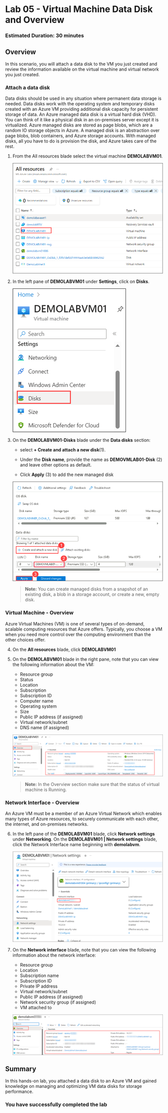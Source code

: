 ﻿# Lab 05 - Virtual Machine Data Disk and Overview

### Estimated Duration: 30 minutes

## Overview

In this scenario, you will attach a data disk to the VM you just created and review the information available on the virtual machine and virtual network you just created. 

### Attach a data disk

Data disks should be used in any situation where permanent data storage is needed. Data disks work with the operating system and temporary disks created with an Azure VM providing additional disk capacity for persistent storage of data. An Azure managed data disk is a virtual hard disk (VHD). You can think of it like a physical disk in an on-premises server except it is virtualized. Azure managed disks are stored as page blobs, which are a random IO storage objects in Azure. A managed disk is an abstraction over page blobs, blob containers, and Azure storage accounts. With managed disks, all you have to do is provision the disk, and Azure takes care of the rest. 

1. From the All resources blade select the virtual machine **DEMOLABVM01**.

    ![All services virtual machine settings](images/Allres.png)

2. In the left pane of **DEMOLABVM01** under **Settings**, click on **Disks**.

   ![All services virtual machine settings](images/VMC-E5-S2.png)

3. On the **DEMOLABVM01-Disks** blade under the **Data disks** section:
 
    - select **+ Create and attach a new disk**(1).

    - Under the **Disk name**, provide the name as <strong><copy>**DEMOVMLAB01-Disk**</copy></strong> (2) and leave other options as default.
    
    - Click **Apply** (3) to add the new managed disk

   ![Attach disk to virtual machine](images/S5-St3.1.png)

    > **Note:** You can create managed disks from a snapshot of an existing disk, a blob in a storage account, or create a new, empty disk.

### Virtual Machine - Overview

Azure Virtual Machines (VM) is one of several types of on-demand, scalable computing resources that Azure offers. Typically, you choose a VM when you need more control over the computing environment than the other choices offer.

4. On the **All resources** blade, click **DEMOLABVM01**

5. On the **DEMOLABVM01** blade in the right pane, note that you can view the following information about the VM:

    - Resource group
    - Status
    - Location
    - Subscription
    - Subscription ID
    - Computer name
    - Operating system
    - Size
    - Public IP address (if assigned)
    - Virtual network/subnet
    - DNS name (if assigned)

    ![Virtual machine Overview](images/VMC-E5-S5.png)
   
    > **Note:** In the Overview section make sure that the status of virtual machine is Running.

### Network Interface - Overview

An Azure VM must be a member of an Azure Virtual Network which enables many types of Azure resources, to securely communicate with each other, the internet, and on-premises networks. 

6. In the left pane of the **DEMOLABVM01** blade, click **Network settings** under **Networking**. On the **DEMOLABVM01 | Network settings** blade, click the Network Interface name beginning with **demolabvm**.

    ![](../instructions/images/lab3-image7.png)

7. On the **Network interface** blade, note that you can view the following information about the network interface:

    - Resource group
    - Location
    - Subscription name
    - Subscription ID
    - Private IP address
    - Virtual network/subnet
    - Public IP address (if assigned)
    - Network security group (if assigned)
    - VM attached to

    ![Network Interface Overview](images/VMC-E5-S7.png)

## Summary

In this hands-on lab, you attached a data disk to an Azure VM and gained knowledge on managing and optimizing VM data disks for storage performance.

### You have successfully completed the lab
